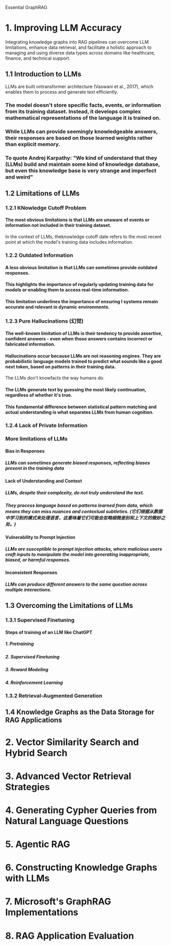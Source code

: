  Essential GraphRAG

# 1. Improving LLM Accuracy

Integrating knowledge graphs into RAG pipelines can overcome LLM limitations, enhance data retrieval, and facilitate a holistic approach to managing and using diverse data types across domains like healthcare, finance, and technical support.


## 1.1 Introduction to LLMs
 
LLMs are built ontransformer  architecture (Vaswani et al., 2017), which enables them to process and generate text efficiently.


### The model doesn't store specific facts, events, or information from its training dataset. Instead, it develops complex mathematical representations of the language it is trained on.

### While LLMs can provide seemingly knowledgeable answers, their responses are based on those learned weights rather than explicit memory.

### To quote Andrej Karpathy: "We kind of understand that they (LLMs) build and maintain some kind of knowledge database, but even this knowledge base is very strange and imperfect and weird"

## 1.2 Limitations of LLMs

### 1.2.1 KNowledge Cutoff Problem

#### The most obvious limitations is that LLMs are unaware of events or information not included in their training dataset.
 
In the context of LLMs, theknowledge cutoff date  refers to the most recent point at which the model's training data includes information.


### 1.2.2 Outdated Information

#### A less obvious limitation is that LLMs can sometimes provide outdated responses.

#### This highlights the importance of regularly updating training data for models or enabling them to access real-time information.

#### This limitation underlines the importance of ensuring I systems remain accurate and relevant in dynamic environments.

### 1.2.3 Pure Hallucinations (幻觉)

#### The well-known limitation of LLMs is their tendency to provide assertive, confident answers - even when those answers contains incorrect or fabricated information.

#### Hallucinations occur because LLMs are not reasoning engines. They are probabilistic language models trained to predict what sounds like a good next token, based on patterns in their training data.
 
The LLMs don't knowfacts  the way humans do.


#### The LLMs generate text by guessing the most likely continuation, regardless of whether it's true.

#### This fundamental difference between statistical pattern matching and actual understanding is what separates LLMs from human cognition.

### 1.2.4 Lack of Private Information

### More limitations of LLMs

#### Bias in Responses

##### LLMs can sometimes generate biased responses, reflecting biases present in the training data

#### Lack of Understanding and Context

##### LLMs, despite their complexity, do not truly understand the text.

##### They process language based on patterns learned from data, which means they can miss nuances and contextual subtleties. (它们根据从数据中学习到的模式来处理语言，这意味着它们可能会忽略细微差别和上下文的微妙之处。)

#### Vulnerability to Prompt Injection

##### LLMs are susceptible to prompt injection attacks, where malicious users craft inputs to manipulate the model into generating inappropriate, biased, or harmful responses.

#### Inconsistent Responses

##### LLMs can produce different answers to the same question across multiple interactions.

## 1.3 Overcoming the Limitations of LLMs

### 1.3.1 Supervised Finetuning

#### Steps of training of an LLM like ChatGPT

##### 1. Pretraining

##### 2. Supervised Finetuning

##### 3. Reward Modeling

##### 4. Reinforcement Learning

### 1.3.2 Retrieval-Augmented Generation

## 1.4 Knowledge Graphs as the Data Storage for RAG Applications

# 2. Vector Similarity Search and Hybrid Search

# 3. Advanced Vector Retrieval Strategies

# 4. Generating Cypher Queries from Natural Language Questions

# 5. Agentic RAG

# 6. Constructing Knowledge Graphs with LLMs

# 7. Microsoft's GraphRAG Implementations

# 8. RAG Application Evaluation
